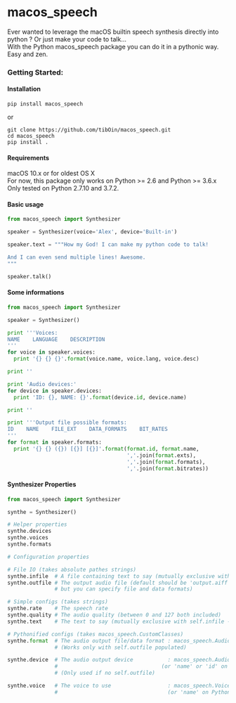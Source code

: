 # macos_speech
Ever wanted to leverage the macOS builtin speech synthesis directly into python ? Or just make your code to talk...<br>
With the Python macos_speech package you can do it in a pythonic way. Easy and zen.

### Getting Started:

#### Installation
`pip install macos_speech`

or

```
git clone https://github.com/tibOin/macos_speech.git
cd macos_speech
pip install .
```

#### Requirements
macOS 10.x or for oldest OS X <br>
For now, this package only works on Python >= 2.6 and Python >= 3.6.x <br>
Only tested on Python 2.7.10 and 3.7.2.

#### Basic usage
```python
from macos_speech import Synthesizer

speaker = Synthesizer(voice='Alex', device='Built-in')

speaker.text = """How my God! I can make my python code to talk!

And I can even send multiple lines! Awesome.
"""

speaker.talk()
```

#### Some informations

```python
from macos_speech import Synthesizer

speaker = Synthesizer()

print '''Voices:
NAME    LANGUAGE    DESCRIPTION
'''
for voice in speaker.voices:
  print '{} {} {}'.format(voice.name, voice.lang, voice.desc)

print ''

print 'Audio devices:'
for device in speaker.devices:
  print 'ID: {}, NAME: {}'.format(device.id, device.name)

print ''

print '''Output file possible formats:
ID    NAME    FILE_EXT    DATA_FORMATS    BIT_RATES
'''
for format in speaker.formats:
  print '{} {} ({}) [{}] [{}]'.format(format.id, format.name,
                                      ','.join(format.exts),
                                      ','.join(format.formats),
                                      ','.join(format.bitrates))

```

#### Synthesizer Properties
```python
from macos_speech import Synthesizer

synthe = Synthesizer()

# Helper properties
synthe.devices
synthe.voices
synthe.formats

# Configuration properties

# File IO (takes absolute pathes strings)
synthe.infile  # A file containing text to say (mutually exclusive with self.text - high priority)
synthe.outfile # The output audio file (default should be 'output.aiff'
               # but you can specify file and data formats)

# Simple configs (takes strings)
synthe.rate    # The speech rate
synthe.quality # The audio quality (between 0 and 127 both included)
synthe.text    # The text to say (mutually exclusive with self.infile - low priority)

# Pythonified configs (takes macos_speech.CustomClasses)
synthe.format  # The audio output file/data format : macos_speech.AudioFormat
               # (Works only with self.outfile populated)

synthe.device  # The audio output device           : macos_speech.AudioDevice
               #                                 (or 'name' or 'id' on Python 3)
               # (Only used if no self.outfile)

synthe.voice   # The voice to use                  : macos_speech.Voice
               #                                   (or 'name' on Python 3)
```
